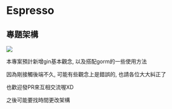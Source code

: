 # Espresso

## 專題架構

<img src="https://media.discordapp.net/attachments/644540054102081552/722154687700271184/2020-06-16_02-18-56_.png">


本專案預計新增gin基本觀念, 以及搭配gorm的一些使用方法

因為剛接觸後端不久, 可能有些觀念上是錯誤的, 也請各位大大糾正了

也歡迎發PR來互相交流喔XD

之後可能要找時間更改架構
